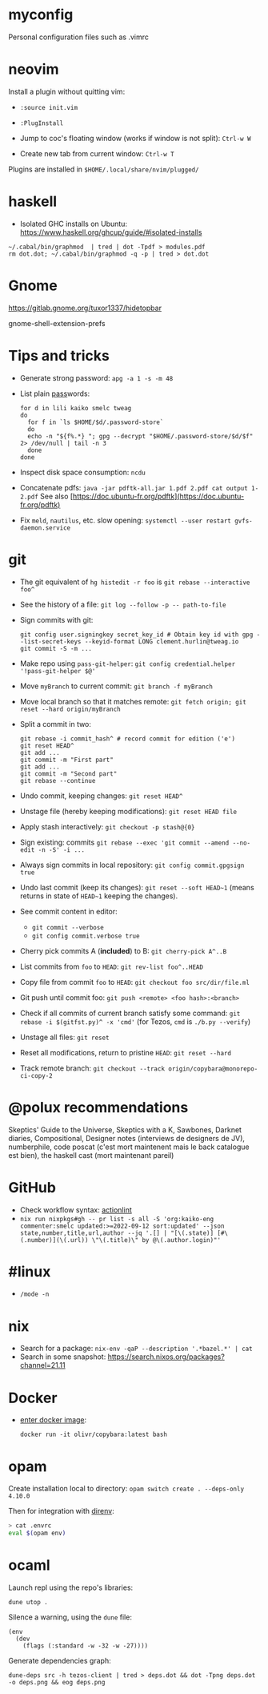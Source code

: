 # myconfig

Personal configuration files such as .vimrc

# neovim

Install a plugin without quitting vim:

* `:source init.vim`
* `:PlugInstall`

* Jump to coc's floating window (works if window is not split): `Ctrl-w W`
* Create new tab from current window: `Ctrl-w T`

Plugins are installed in `$HOME/.local/share/nvim/plugged/`

# haskell

- Isolated GHC installs on Ubuntu:
  https://www.haskell.org/ghcup/guide/#isolated-installs

```
~/.cabal/bin/graphmod  | tred | dot -Tpdf > modules.pdf
rm dot.dot; ~/.cabal/bin/graphmod -q -p | tred > dot.dot
```

# Gnome

https://gitlab.gnome.org/tuxor1337/hidetopbar

gnome-shell-extension-prefs

# Tips and tricks

* Generate strong password: `apg -a 1 -s -m 48`
* List plain [pass](https://www.passwordstore.org/)words:

  ```
  for d in lili kaiko smelc tweag
  do
    for f in `ls $HOME/$d/.password-store`
    do
    echo -n "${f%.*} "; gpg --decrypt "$HOME/.password-store/$d/$f" 2> /dev/null | tail -n 3
    done
  done
  ```
* Inspect disk space consumption: `ncdu`
* Concatenate pdfs: `java -jar pdftk-all.jar 1.pdf 2.pdf cat output 1-2.pdf`
  See also [https://doc.ubuntu-fr.org/pdftk](https://doc.ubuntu-fr.org/pdftk)
* Fix `meld`, `nautilus`, etc. slow opening: `systemctl --user restart gvfs-daemon.service`

# git

* The git equivalent of `hg histedit -r foo` is `git rebase --interactive foo^`
* See the history of a file: `git log --follow -p -- path-to-file`
* Sign commits with git:
  ```
  git config user.signingkey secret_key_id # Obtain key id with gpg --list-secret-keys --keyid-format LONG clement.hurlin@tweag.io
  git commit -S -m ...
  ```
* Make repo using `pass-git-helper`: `git config credential.helper '!pass-git-helper $@'`
* Move `myBranch` to current commit: `git branch -f myBranch`
* Move local branch so that it matches remote: `git fetch origin; git reset --hard origin/myBranch`
* Split a commit in two:

  ```
  git rebase -i commit_hash^ # record commit for edition ('e')
  git reset HEAD^
  git add ...
  git commit -m "First part"
  git add ...
  git commit -m "Second part"
  git rebase --continue
  ```
* Undo commit, keeping changes: `git reset HEAD^`
* Unstage file (hereby keeping modifications): `git reset HEAD file`
* Apply stash interactively: `git checkout -p stash@{0}`
* Sign existing: commits `git rebase --exec 'git commit --amend --no-edit -n -S' -i ...`
* Always sign commits in local repository: `git config commit.gpgsign true`
* Undo last commit (keep its changes): `git reset --soft HEAD~1` (means returns in state of `HEAD~1` keeping the changes).
* See commit content in editor:
    * `git commit --verbose`
    * `git config commit.verbose true`
* Cherry pick commits A (**included**) to B: `git cherry-pick A^..B`
* List commits from `foo` to `HEAD`: `git rev-list foo^..HEAD`
* Copy file from commit `foo` to `HEAD`: `git checkout foo src/dir/file.ml`
* Git push until commit foo: `git push <remote> <foo hash>:<branch>`
* Check if all commits of current branch satisfy some command: `git rebase -i $(gitfst.py)^ -x 'cmd'` (for Tezos, `cmd` is `./b.py --verify`)
* Unstage all files: `git reset`
* Reset all modifications, return to pristine `HEAD`: `git reset --hard`
* Track remote branch: `git checkout --track origin/copybara@monorepo-ci-copy-2`

# @polux recommendations

Skeptics' Guide to the Universe, Skeptics with a K, Sawbones, Darknet diaries, Compositional, Designer notes (interviews de designers de JV), numberphile, code poscat (c'est mort maintenent mais le back catalogue est bien), the haskell cast (mort maintenant pareil)

# GitHub

- Check workflow syntax: [actionlint](https://golangexample.com/a-static-checker-for-github-actions-workflow-files/)
- `nix run nixpkgs#gh -- pr list -s all -S 'org:kaiko-eng commenter:smelc updated:>=2022-09-12 sort:updated' --json state,number,title,url,author --jq '.[] | "[\(.state)] [#\(.number)](\(.url)) \"\(.title)\" by @\(.author.login)"'`

# #linux

- `/mode -n`

# nix

- Search for a package: `nix-env -qaP --description '.*bazel.*' | cat`
- Search in some snapshot: https://search.nixos.org/packages?channel=21.11

# Docker

- [enter docker image](https://www.freecodecamp.org/news/docker-exec-how-to-run-a-command-inside-a-docker-image-or-container/):
  ```
  docker run -it olivr/copybara:latest bash
  ```

# opam

Create installation local to directory: `opam switch create . --deps-only 4.10.0`

Then for integration with [direnv](https://direnv.net/):

``` bash
> cat .envrc
eval $(opam env)
```

# ocaml

Launch repl using the repo's libraries:

```
dune utop .
```

Silence a warning, using the `dune` file:

```
(env
  (dev
    (flags (:standard -w -32 -w -27))))
```

Generate dependencies graph:

```
dune-deps src -h tezos-client | tred > deps.dot && dot -Tpng deps.dot -o deps.png && eog deps.png
```
